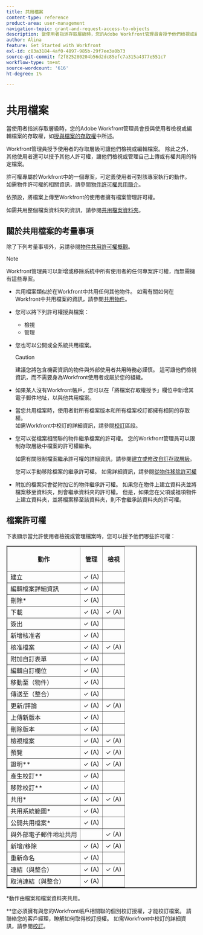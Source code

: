 ```yaml
---
title: 共用檔案
content-type: reference
product-area: user-management
navigation-topic: grant-and-request-access-to-objects
description: 當使用者指派存取層級時，您的Adobe Workfront管理員會授予他們檢視或編輯檔案的存取權，如授予檔案存取權中所述。
author: Alina
feature: Get Started with Workfront
exl-id: c83a3184-4af0-4897-985b-29f7ee3a0b73
source-git-commit: f2f825280204b56d2dc85efc7a315a4377e551c7
workflow-type: tm+mt
source-wordcount: '616'
ht-degree: 1%

---
```


# 共用檔案

當使用者指派存取層級時，您的Adobe Workfront管理員會授與使用者檢視或編輯檔案的存取權，如[授與檔案的存取權](../../administration-and-setup/add-users/configure-and-grant-access/grant-access-documents.md)中所述。

Workfront管理員授予使用者的存取層級可讓他們檢視或編輯檔案。 除此之外，其他使用者還可以授予其他人許可權，讓他們檢視或管理自己上傳或有權共用的特定檔案。

許可權專屬於Workfront中的一個專案，可定義使用者可對該專案執行的動作。 如需物件許可權的相關資訊，請參閱[物件許可權共用簡介](../../workfront-basics/grant-and-request-access-to-objects/sharing-permissions-on-objects-overview.md)。

依預設，將檔案上傳至Workfront的使用者擁有檔案管理許可權。

如需共用整個檔案資料夾的資訊，請參閱[共用檔案資料夾](../../workfront-basics/grant-and-request-access-to-objects/share-a-document-folder.md)。

## 關於共用檔案的考量事項

除了下列考量事項外，另請參閱[物件共用許可權概觀](../../workfront-basics/grant-and-request-access-to-objects/sharing-permissions-on-objects-overview.md)。

>[!NOTE]
>
>Workfront管理員可以新增或移除系統中所有使用者的任何專案許可權，而無需擁有這些專案。

* 共用檔案類似於在Workfront中共用任何其他物件。 如需有關如何在Workfront中共用檔案的資訊，請參閱[共用物件](../../workfront-basics/grant-and-request-access-to-objects/share-an-object.md)。
* 您可以將下列許可權授與檔案：

   * 檢視
   * 管理

* 您也可以公開或全系統共用檔案。

  >[!CAUTION]
  >
  >建議您將包含機密資訊的物件與外部使用者共用時務必謹慎。 這可讓他們檢視資訊，而不需要身為Workfront使用者或屬於您的組織。

* 如果某人沒有Workfront帳戶，您可以在「將檔案存取權授予」欄位中新增其電子郵件地址，以與他共用檔案。
* 當您共用檔案時，使用者對所有檔案版本和所有檔案校訂都擁有相同的存取權。\
  如需Workfront中校訂的詳細資訊，請參閱[校訂](../../review-and-approve-work/proofing/proofing.md)區段。

* 您可以從檔案相關聯的物件繼承檔案的許可權。 您的Workfront管理員可以限制存取層級中檔案的許可權繼承。

  如需有關限制檔案繼承許可權的詳細資訊，請參閱[建立或修改自訂存取層級](../../administration-and-setup/add-users/configure-and-grant-access/create-modify-access-levels.md)。

  您可以手動移除檔案的繼承許可權。 如需詳細資訊，請參閱[從物件移除許可權](../../workfront-basics/grant-and-request-access-to-objects/remove-permissions-from-objects.md)

* 附加的檔案只會從附加它的物件繼承許可權。 如果您在物件上建立資料夾並將檔案移至資料夾，則會繼承資料夾的許可權。 但是，如果您在父項或祖項物件上建立資料夾，並將檔案移至該資料夾，則不會繼承該資料夾的許可權。

## 檔案許可權

下表顯示當允許使用者檢視或管理檔案時，您可以授予他們哪些許可權：

<table border="2" cellspacing="15" cellpadding="1"> 
 <col> 
 <col> 
 <col> 
 <thead> 
  <tr> 
   <th> <p><strong>動作</strong> </p> </th> 
   <th> <p><strong>管理</strong> </p> </th> 
   <th> <p><strong>檢視</strong> </p> </th> 
  </tr> 
 </thead> 
 <tbody> 
  <tr> 
   <td scope="row">建立</td> 
   <td>✓ (A)</td> 
   <td> </td> 
  </tr> 
  <tr> 
   <td scope="row">編輯檔案詳細資訊</td> 
   <td>✓ (A)</td> 
   <td> </td> 
  </tr> 
  <tr> 
   <td scope="row">刪除*</td> 
   <td>✓ (A)</td> 
   <td> </td> 
  </tr> 
  <tr> 
   <td scope="row">下載</td> 
   <td>✓ (A)</td> 
   <td>✓ (A)</td> 
  </tr> 
  <tr> 
   <td scope="row">簽出</td> 
   <td>✓ (A)</td> 
   <td> </td> 
  </tr> 
  <tr> 
   <td scope="row">新增核准者</td> 
   <td>✓ (A)</td> 
   <td> </td> 
  </tr> 
  <tr> 
   <td scope="row">核准檔案</td> 
   <td>✓ (A)</td> 
   <td>✓ (A)</td> 
  </tr> 
  <tr> 
   <td scope="row">附加自訂表單</td> 
   <td>✓ (A)</td> 
   <td> </td> 
  </tr> 
  <tr> 
   <td scope="row">編輯自訂欄位</td> 
   <td>✓ (A)</td> 
   <td> </td> 
  </tr> 
  <tr> 
   <td scope="row">移動至（物件）</td> 
   <td>✓ (A)</td> 
   <td> </td> 
  </tr> 
  <tr> 
   <td scope="row">傳送至（整合）</td> 
   <td>✓ (A)</td> 
   <td> </td> 
  </tr> 
  <tr> 
   <td scope="row">更新/評論</td> 
   <td>✓ (A)</td> 
   <td>✓ (A)</td> 
  </tr> 
  <tr> 
   <td scope="row">上傳新版本</td> 
   <td>✓ (A)</td> 
   <td> </td> 
  </tr> 
  <tr> 
   <td scope="row">刪除版本</td> 
   <td>✓ (A)</td> 
   <td> </td> 
  </tr> 
  <tr> 
   <td scope="row">檢視檔案</td> 
   <td>✓ (A)</td> 
   <td>✓ (A)</td> 
  </tr> 
  <tr> 
   <td scope="row">預覽</td> 
   <td>✓ (A)</td> 
   <td>✓ (A)</td> 
  </tr> 
  <tr> 
   <td scope="row">證明**</td> 
   <td>✓ (A)</td> 
   <td>✓ (A)</td> 
  </tr> 
  <tr> 
   <td scope="row">產生校訂**</td> 
   <td>✓ (A)</td> 
   <td> </td> 
  </tr> 
  <tr> 
   <td scope="row">移除校訂**</td> 
   <td>✓ (A)</td> 
   <td> </td> 
  </tr> 
  <tr> 
   <td scope="row">共用*</td> 
   <td>✓ (A)</td> 
   <td>✓ (A)</td> 
  </tr> 
  <tr> 
   <td scope="row">共用系統範圍*</td> 
   <td>✓ (A)</td> 
   <td> </td> 
  </tr> 
  <tr> 
   <td scope="row">公開共用檔案*</td> 
   <td>✓ (A)</td> 
   <td> </td> 
  </tr> 
  <tr> 
   <td scope="row">與外部電子郵件地址共用</td> 
   <td> </td> 
   <td>✓ (A)</td> 
  </tr> 
  <tr> 
   <td scope="row">新增/移除</td> 
   <td>✓ (A)</td> 
   <td>✓ (A)</td> 
  </tr> 
  <tr> 
   <td scope="row">重新命名</td> 
   <td>✓ (A)</td> 
   <td> </td> 
  </tr> 
  <tr> 
   <td scope="row">連結（與整合）</td> 
   <td>✓ (A)</td> 
   <td>✓ (A)</td> 
  </tr> 
  <tr> 
   <td scope="row">取消連結（與整合）</td> 
   <td>✓ (A)</td> 
   <td> </td> 
  </tr> 
 </tbody> 
</table>

&#42;動作由檔案和檔案資料夾共用。

&#42;&#42;您必須擁有與您的Workfront帳戶相關聯的個別校訂授權，才能校訂檔案。 請聯絡您的客戶經理，瞭解如何取得校訂授權。 如需Workfront中校訂的詳細資訊，請參閱[校訂](../../review-and-approve-work/proofing/proofing.md)。
